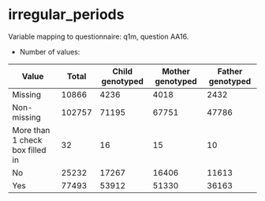 # irregular_periods
Variable mapping to questionnaire: q1m, question AA16.
- Number of values:

| Value | Total | Child genotyped | Mother genotyped | Father genotyped |
| ----- | ----- | --------------- | ---------------- | ---------------- |
| Missing | 10866 | 4236 | 4018 | 2432 |
| Non-missing | 102757 | 71195 | 67751 | 47786 |
| More than 1 check box filled in | 32 | 16 | 15 |10 |
| No | 25232 | 17267 | 16406 |11613 |
| Yes | 77493 | 53912 | 51330 |36163 |




